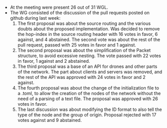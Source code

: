 * At the meeting were present 26 out of 31 WGL.
* The WG consisted of the discussion of the pull requests posted on github during last week:
  1. The first proposal was about the source routing and the various doubts about the proposed implementation.  Was decided to remove the hop-index in the source routing header with 16 votes in favor, 6 against, and 4 abstained.  The second vote was about the rest of the pull request, passed with 25 votes in favor and 1 against.
  2. The second proposal was about the simplification of the Packet structure, to avoid excessive nesting.  The vote passed with 22 votes in favor, 1 against and 2 abstained.
  3. The third proposal was a base of an API for drones and other parts of the network.  The part about clients and servers was removed, and the rest of the API was approved with 24 votes in favor and 2 against.
  4. The fourth proposal was about the change of the initialization file to a .toml, to allow the creation of the nodes of the network without the need of a parsing of a text file. The proposal was approved with 26 votes in favor.
  5. The last discussion was about modifying the ID format to also tell the type of the node and the group of origin. Proposal rejected with 17 votes against and 9 abstained.
